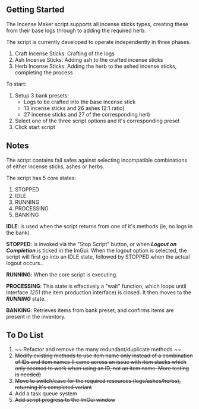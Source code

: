 
## Getting Started
The Incense Maker script supports all incense sticks types, creating these from their base logs through to adding the required herb. 

The script is currently developed to operate independently in three phases.
1. Craft Incense Sticks: Crafting of the logs
2. Ash Incense Sticks: Adding ash to the crafted incense sticks
3. Herb Incense Sticks: Adding the herb to the ashed incense sticks, completing the process

To start:

1.	Setup 3 bank presets:
	* Logs to be crafted into the base incense stick
	* 13 incense sticks and 26 ashes (2:1 ratio)
	* 27 incense sticks and 27 of the corresponding herb
2.	Select one of the three script options and it's corresponding preset 
3. Click start script

## Notes
The script contains fail safes against selecting incompatible combinations of either incense sticks, ashes or herbs. 

The script has 5 core states:
1. STOPPED
2. IDLE
3. RUNNING
4. PROCESSING
5. BANKING

**IDLE**: is used when the script returns from one of it's methods (ie, no logs in the bank).

**STOPPED**: is invoked via the "Stop Script" button, or when ***Logout on Completion*** is ticked in the ImGui.  When the logout option is selected, the script will first go into an IDLE state, followed by STOPPED when the actual logout occurs..

**RUNNING**: When the core script is executing.

**PROCESSING**: This state is effectively a "wait" function, which loops until Interface *1251* (the item production interface) is closed.  It then moves to the ***RUNNING*** state.

**BANKING**: Retrieves items from bank preset, and confirms items are present in the inventory.

## To Do List
1.	~~ Refactor and remove the many redundant/duplicate methods ~~
2.	~~Modify existing methods to use item name only instead of a combination of IDs and item names (I came across an issue with item stacks which only seemed to work when using an ID, not an item name. More testing is needed)~~
3.  ~~Move to switch/case for the required resources (logs/ashes/herbs), returning it's completed variant~~
4.	Add a task queue system
5.	~~Add script progress to the ImGui window~~
